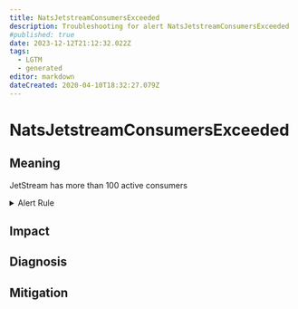 ```yaml
---
title: NatsJetstreamConsumersExceeded
description: Troubleshooting for alert NatsJetstreamConsumersExceeded
#published: true
date: 2023-12-12T21:12:32.022Z
tags: 
  - LGTM
  - generated
editor: markdown
dateCreated: 2020-04-10T18:32:27.079Z
---
```


# NatsJetstreamConsumersExceeded

## Meaning
[//]: # "Short paragraph that explains what the alert means"
JetStream has more than 100 active consumers

<details>
  <summary>Alert Rule</summary>

{{% rule "nats/nats-exporter.yml" "NatsJetstreamConsumersExceeded" %}}

{{% comment %}}

```yaml
alert: NatsJetstreamConsumersExceeded
expr: sum(gnatsd_varz_jetstream_stats_accounts) > 100
for: 5m
labels:
    severity: warning
annotations:
    summary: Nats JetStream consumers exceeded (instance {{ $labels.instance }})
    description: |-
        JetStream has more than 100 active consumers
          VALUE = {{ $value }}
          LABELS = {{ $labels }}
    runbook: https://github.com/srerun/prometheus-alerts/blob/main/content/runbooks/nats-exporter/NatsJetstreamConsumersExceeded.md

```

{{% /comment %}}

</details>


## Impact
[//]: # "What could / will happen if the alert is not addressed"



## Diagnosis
[//]: # "Steps to take to identify the cause of the problem"



## Mitigation
[//]: # "The steps necessary to resolve the alert"

